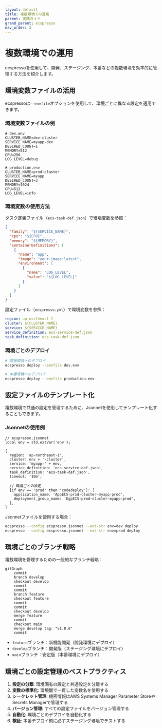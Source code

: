 ```yaml
---
layout: default
title: 複数環境での運用
parent: 実践ガイド
grand_parent: ecspresso
nav_order: 2
---
```


# 複数環境での運用

ecspressoを使用して、開発、ステージング、本番などの複数環境を効率的に管理する方法を紹介します。

## 環境変数ファイルの活用

ecspressoは`--envfile`オプションを使用して、環境ごとに異なる設定を適用できます。

### 環境変数ファイルの例

```
# dev.env
CLUSTER_NAME=dev-cluster
SERVICE_NAME=myapp-dev
DESIRED_COUNT=1
MEMORY=512
CPU=256
LOG_LEVEL=debug

# production.env
CLUSTER_NAME=prod-cluster
SERVICE_NAME=myapp
DESIRED_COUNT=3
MEMORY=1024
CPU=512
LOG_LEVEL=info
```

### 環境変数の使用方法

タスク定義ファイル（`ecs-task-def.json`）で環境変数を参照：

```json
{
  "family": "${SERVICE_NAME}",
  "cpu": "${CPU}",
  "memory": "${MEMORY}",
  "containerDefinitions": [
    {
      "name": "app",
      "image": "your-image:latest",
      "environment": [
        {
          "name": "LOG_LEVEL",
          "value": "${LOG_LEVEL}"
        }
      ]
    }
  ]
}
```

設定ファイル（`ecspresso.yml`）で環境変数を参照：

```yaml
region: ap-northeast-1
cluster: ${CLUSTER_NAME}
service: ${SERVICE_NAME}
service_definition: ecs-service-def.json
task_definition: ecs-task-def.json
```

### 環境ごとのデプロイ

```bash
# 開発環境へのデプロイ
ecspresso deploy --envfile dev.env

# 本番環境へのデプロイ
ecspresso deploy --envfile production.env
```

## 設定ファイルのテンプレート化

複数環境で共通の設定を管理するために、Jsonnetを使用してテンプレート化することもできます。

### Jsonnetの使用例

```jsonnet
// ecspresso.jsonnet
local env = std.extVar('env');

{
  region: 'ap-northeast-1',
  cluster: env + '-cluster',
  service: 'myapp-' + env,
  service_definition: 'ecs-service-def.json',
  task_definition: 'ecs-task-def.json',
  timeout: '10m',
  
  // 環境ごとの設定
  [if env == 'prod' then 'codedeploy']: {
    application_name: 'AppECS-prod-cluster-myapp-prod',
    deployment_group_name: 'DgpECS-prod-cluster-myapp-prod',
  },
}
```

Jsonnetファイルを使用する場合：

```bash
ecspresso --config ecspresso.jsonnet --ext-str env=dev deploy
ecspresso --config ecspresso.jsonnet --ext-str env=prod deploy
```

## 環境ごとのブランチ戦略

複数環境を管理するための一般的なブランチ戦略：

```mermaid
gitGraph
    commit
    branch develop
    checkout develop
    commit
    commit
    branch feature
    checkout feature
    commit
    commit
    checkout develop
    merge feature
    commit
    checkout main
    merge develop tag: "v1.0.0"
    commit
```

- `feature`ブランチ：新機能開発（開発環境にデプロイ）
- `develop`ブランチ：開発版（ステージング環境にデプロイ）
- `main`ブランチ：安定版（本番環境にデプロイ）

## 環境ごとの設定管理のベストプラクティス

1. **設定の分離**: 環境固有の設定と共通設定を分離する
2. **変数の標準化**: 環境間で一貫した変数名を使用する
3. **シークレット管理**: 機密情報はAWS Systems Manager Parameter StoreやSecrets Managerで管理する
4. **バージョン管理**: すべての設定ファイルをバージョン管理する
5. **自動化**: 環境ごとのデプロイを自動化する
6. **検証**: 本番デプロイ前に必ずステージング環境でテストする
